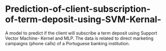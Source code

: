 # Prediction-of-client-subscription-of-term-deposit-using-SVM-Kernal-
A model to predict if the client will subscribe a term deposit using  Support Vector Machine- Kernel and MLP. The data is related to direct marketing campaigns (phone calls) of a Portuguese banking institution.
